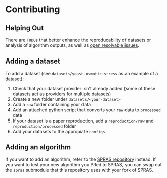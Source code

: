 # Contributing

## Helping Out

There are `TODOs` that better enhance the reproducability of datasets or analysis of algorithm outputs, as well as
[open resolvable issues](https://github.com/Reed-CompBio/spras-benchmarking/).

## Adding a dataset

To add a dataset (see `datasets/yeast-osmotic-stress` as an example of a dataset):
1. Check that your dataset provider isn't already added (some of these datasets act as providers for multiple datasets)
1. Create a new folder under `datasets/<your-dataset>`
1. Add a `raw` folder containing your data
1. Add an attached python script that converts your `raw` data to `processed` data
1. If your dataset is a paper reproduction, add a `reproduction/raw` and `reproduction/processed` folder
1. Add your datasets to the appropiate `configs`

## Adding an algorithm

If you want to add an algorithm, refer to the [SPRAS repository](https://github.com/Reed-CompBio/SPRAS) instead.
If you want to test your new algorithm you PRed to SPRAS, you can swap out the `spras` submodule that this repository uses
with your fork of SPRAS.
